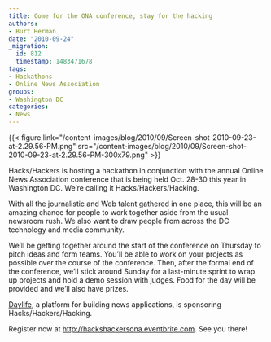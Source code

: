 ```yaml
---
title: Come for the ONA conference, stay for the hacking
authors:
- Burt Herman
date: "2010-09-24"
_migration:
  id: 812
  timestamp: 1483471678
tags:
- Hackathons
- Online News Association
groups:
- Washington DC
categories:
- News
---
```


{{< figure link="/content-images/blog/2010/09/Screen-shot-2010-09-23-at-2.29.56-PM.png" src="/content-images/blog/2010/09/Screen-shot-2010-09-23-at-2.29.56-PM-300x79.png" >}}

Hacks/Hackers is hosting a hackathon in conjunction with the annual Online News Association conference that is being held Oct. 28-30 this year in Washington DC. We&#8217;re calling it Hacks/Hackers/Hacking.

With all the journalistic and Web talent gathered in one place, this will be an amazing chance for people to work together aside from the usual newsroom rush. We also want to draw people from across the DC technology and media community.

We&#8217;ll be getting together around the start of the conference on Thursday to pitch ideas and form teams. You&#8217;ll be able to work on your projects as possible over the course of the conference. Then, after the formal end of the conference, we&#8217;ll stick around Sunday for a last-minute sprint to wrap up projects and hold a demo session with judges. Food for the day will be provided and we&#8217;ll also have prizes.

[Daylife][1], a platform for building news applications, is sponsoring Hacks/Hackers/Hacking.

Register now at <http://hackshackersona.eventbrite.com>. See you there!

 [1]: http://daylife.com